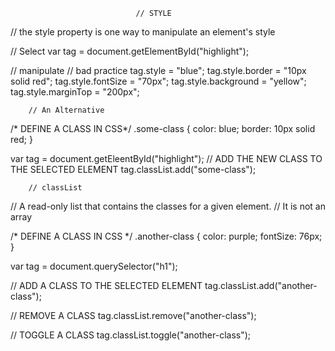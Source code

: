 								// STYLE

// the style property is one way to manipulate an element's style

// Select
var tag = document.getElementById("highlight");

// manipulate 
// bad practice
tag.style = "blue";
tag.style.border = "10px solid red";
tag.style.fontSize = "70px";
tag.style.background = "yellow";
tag.style.marginTop = "200px";

		// An Alternative

/* DEFINE A CLASS IN CSS*/
.some-class {
	color: blue;
	border: 10px solid red;
}

var tag = document.getEleentById("highlight");
// ADD THE NEW CLASS TO THE SELECTED ELEMENT
tag.classList.add("some-class");

		// classList

// A read-only list that contains the classes for a given element.
// It is not an array

/* DEFINE A CLASS IN CSS */
.another-class {
	color: purple;
	fontSize: 76px;
}

var tag = document.querySelector("h1");

// ADD A CLASS TO THE SELECTED ELEMENT
tag.classList.add("another-class");

// REMOVE A CLASS
tag.classList.remove("another-class");

// TOGGLE A CLASS
tag.classList.toggle("another-class");